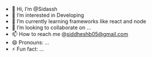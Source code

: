 - 👋 Hi, I’m @Sidassh
- 👀 I’m interested in Developing 
- 🌱 I’m currently learning frameworks like react and node
- 💞️ I’m looking to collaborate on ...
- 📫 How to reach me @siddheshb05@gmail.com
- 😄 Pronouns: ...
- ⚡ Fun fact: ...

<!---
Sidassh/Sidassh is a ✨ special ✨ repository because its `README.md` (this file) appears on your GitHub profile.
You can click the Preview link to take a look at your changes.
--->
